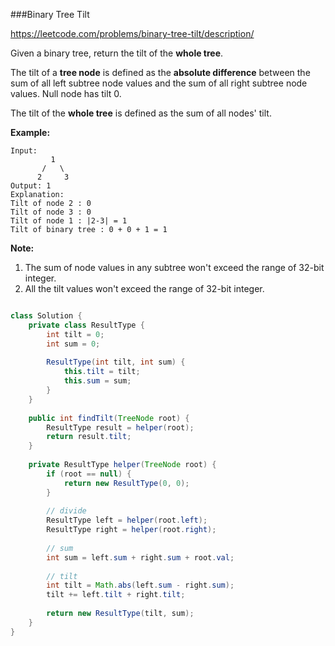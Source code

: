 ###Binary Tree Tilt

https://leetcode.com/problems/binary-tree-tilt/description/

Given a binary tree, return the tilt of the **whole tree**.

The tilt of a **tree node** is defined as the **absolute difference** between the sum of all left subtree node values and the sum of all right subtree node values. Null node has tilt 0.

The tilt of the **whole tree** is defined as the sum of all nodes' tilt.

**Example:**

```
Input: 
         1
       /   \
      2     3
Output: 1
Explanation: 
Tilt of node 2 : 0
Tilt of node 3 : 0
Tilt of node 1 : |2-3| = 1
Tilt of binary tree : 0 + 0 + 1 = 1

```

**Note:**

1. The sum of node values in any subtree won't exceed the range of 32-bit integer.
2. All the tilt values won't exceed the range of 32-bit integer.





```java

class Solution {
    private class ResultType {
        int tilt = 0;
        int sum = 0;
        
        ResultType(int tilt, int sum) {
            this.tilt = tilt;
            this.sum = sum;
        }
    }
    
    public int findTilt(TreeNode root) {
        ResultType result = helper(root);
        return result.tilt;
    }
    
    private ResultType helper(TreeNode root) {
        if (root == null) {
            return new ResultType(0, 0);
        }
        
        // divide
        ResultType left = helper(root.left);
        ResultType right = helper(root.right);
        
        // sum
        int sum = left.sum + right.sum + root.val;
        
        // tilt
        int tilt = Math.abs(left.sum - right.sum);
        tilt += left.tilt + right.tilt;
        
        return new ResultType(tilt, sum);
    }
}

```

